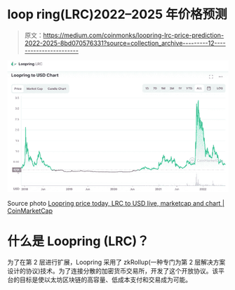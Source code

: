 # loop ring(LRC)2022–2025 年价格预测

> 原文：<https://medium.com/coinmonks/loopring-lrc-price-prediction-2022-2025-8bd070576331?source=collection_archive---------12----------------------->

![](img/0f02aec1f158fd2ccd6281acb02773be.png)

Source photo [Loopring price today, LRC to USD live, marketcap and chart | CoinMarketCap](https://coinmarketcap.com/currencies/loopring/)

# 什么是 Loopring (LRC)？

为了在第 2 层进行扩展，Loopring 采用了 zkRollup(一种专门为第 2 层解决方案设计的协议)技术。为了连接分散的加密货币交易所，开发了这个开放协议。该平台的目标是使以太坊区块链的高容量、低成本支付和交易成为可能。